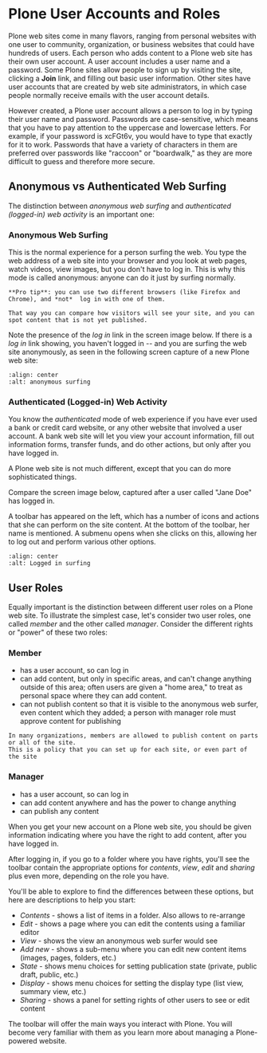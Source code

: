 # Plone User Accounts and Roles

Plone web sites come in many flavors, ranging from personal websites
with one user to community, organization, or business websites that could have hundreds of users.
Each person who adds content to a Plone web site has their own user account.
A user account includes a user name and a password.
Some Plone sites allow people to sign up by visiting the site, clicking a **Join** link, and filling out basic user information.
Other sites have user accounts that are created by web site administrators, in which case people normally receive emails with the user account details.

However created, a Plone user account allows a person to log in by typing their user name and password.
Passwords are case-sensitive, which means that you have to pay attention to the uppercase and lowercase letters.
For example, if your password is xcFGt6v, you would have to type that exactly for it to work.
Passwords that have a variety of characters in them are preferred over passwords like "raccoon" or "boardwalk," as they are more difficult to guess and therefore more secure.

## Anonymous vs Authenticated Web Surfing

The distinction between *anonymous web surfing* and *authenticated (logged-in) web activity* is an important one:

### Anonymous Web Surfing

This is the normal experience for a person surfing the web.
You type the web address of a web site into your browser and you look at web pages, watch videos, view images, but you don't have to log in.
This is why this mode is called anonymous: anyone can do it just by surfing normally.

```{note}
**Pro tip**: you can use two different browsers (like Firefox and Chrome), and *not*  log in with one of them.

That way you can compare how visitors will see your site, and you can spot content that is not yet published.
```

Note the presence of the *log in* link in the screen image below.
If there is a *log in* link showing, you haven't logged in -- and you are surfing the web site anonymously, as seen in the following screen capture of a new Plone web site:

```{figure} anonymous-surfing.png
:align: center
:alt: anonymous surfing
```

### Authenticated (Logged-in) Web Activity

You know the *authenticated* mode of web experience if you have ever used a bank or credit card website, or any other website that involved a user account.
A bank web site will let you view your account information, fill out information forms, transfer funds, and do other actions, but only after you have logged in.

A Plone web site is not much different, except that you can do more sophisticated things.

Compare the screen image below, captured after a user called "Jane Doe" has logged in.

A toolbar has appeared on the left, which has a number of icons and actions that she can perform on the site content.
At the bottom of the toolbar, her name is mentioned.
A submenu opens when she clicks on this, allowing her to log out and perform various other options.

```{figure} loggedin-surfing.png
:align: center
:alt: Logged in surfing
```

## User Roles

Equally important is the distinction between different user roles on a Plone web site.
To illustrate the simplest case, let's consider two user roles, one called *member* and the other called *manager*.
Consider the different rights or "power" of these two roles:

### Member

- has a user account, so can log in
- can add content, but only in specific areas, and can't change anything outside of this area; often users are given a "home area," to treat as personal space where they can add content.
- can not publish content so that it is visible to the anonymous web surfer, even content which they added; a person with manager role must approve content for publishing

```{note}
In many organizations, members are allowed to publish content on parts or all of the site.
This is a policy that you can set up for each site, or even part of the site
```

### Manager

- has a user account, so can log in
- can add content anywhere and has the power to change anything
- can publish any content

When you get your new account on a Plone web site, you should be given information indicating where you have the right to add content, after you have logged in.

After logging in, if you go to a folder where you have rights, you'll see the toolbar contain the appropriate options for *contents*, *view*, *edit* and *sharing* plus even more, depending on the role you have.

You'll be able to explore to find the differences between these options, but here are descriptions to help you start:

- *Contents* - shows a list of items in a folder. Also allows to re-arrange
- *Edit* - shows a page where you can edit the contents using a familiar editor
- *View* - shows the view an anonymous web surfer would see
- *Add new* - shows a sub-menu where you can edit new content items (images,
  pages, folders, etc.)
- *State* - shows menu choices for setting publication state (private, public draft, public, etc.)
- *Display* - shows menu choices for setting the display type (list view, summary view, etc.)
- *Sharing* - shows a panel for setting rights of other users to see or edit content

The toolbar will offer the main ways you interact with Plone.
You will become very familiar with them as you learn more about managing a Plone-powered website.
